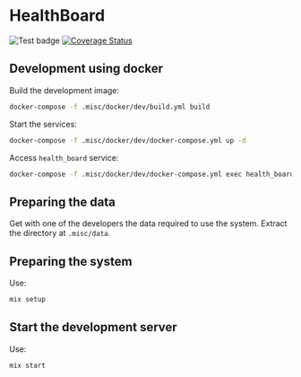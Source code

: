 # HealthBoard

![Test badge](https://github.com/pydemic/health_board/workflows/Test/badge.svg)
[![Coverage Status](https://coveralls.io/repos/github/pydemic/health_board/badge.svg)](https://coveralls.io/github/pydemic/health_board)

## Development using docker

Build the development image:

```bash
docker-compose -f .misc/docker/dev/build.yml build
```

Start the services:

```bash
docker-compose -f .misc/docker/dev/docker-compose.yml up -d
```

Access `health_board` service:

```bash
docker-compose -f .misc/docker/dev/docker-compose.yml exec health_board bash
```

## Preparing the data

Get with one of the developers the data required to use the system. Extract the directory at `.misc/data`.

## Preparing the system

Use:

```bash
mix setup
```

## Start the development server

Use:

```bash
mix start
```
